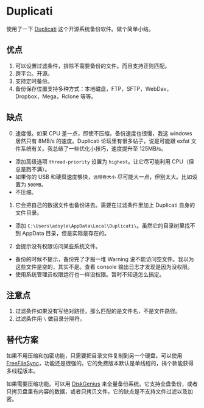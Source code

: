 # Duplicati

使用了一下 [Duplicati](https://github.com/duplicati/duplicati/) 这个开源系统备份软件。做个简单小结。

## 优点

1. 可以设置过滤条件，排除不需要备份的文件。而且支持正则匹配。
2. 跨平台。开源。
3. 支持定时备份。
4. 备份保存位置支持多种方式：本地磁盘，FTP，SFTP，WebDav，Dropbox，Mega，Rclone 等等。

## 缺点

0. 速度慢。如果 CPU 差一点，即使不压缩，备份速度也很慢，我这 windows 居然只有 8MB/s 的速度。Duplicati 论坛里有很多帖子，说是可能跟 exfat 文件系统有关。我总结了一些优化小技巧，速度提升至 125MB/s。
  - 添加高级选项 `thread-priority` 设置为 `highest`。让它尽可能利用 CPU（但总是跑不满）。
  - 如果你的 USB 和硬盘速度够快，`远程卷大小` 尽可能大一点，但别太大。比如设置为 `500MB`。
  - 不压缩。
1. 它会把自己的数据文件也备份进去。需要在过滤条件里加上 Duplicati 自身的文件目录。
  - 添加 `C:\Users\adoyle\AppData\Local\Duplicati\`。虽然它的目录树里找不到 AppData 目录，但是实际是存在的。
2. 会提示没有权限访问某些系统文件。
  - 备份的时候不提示，备份完了才报一堆 Warning 说不能访问空文件。我以为这些文件是空的，其实不是。查看 console 输出日志才发现是因为没权限。
  - 使用系统管理员权限运行也一样没权限。暂时不知道怎么搞定。

## 注意点

1. 过滤条件如果没有写绝对路径，那么匹配的是文件名，不是文件路径。
2. 过滤条件用 `\` 做目录分隔符。

## 替代方案

如果不用压缩和加密功能，只需要把目录文件复制到另一个硬盘。可以使用 [FreeFileSync](https://freefilesync.org/)，功能还是很强的。它的免费版本默认是单线程的，捐个款能获得多线程版本。

如果需要压缩功能。可以用 [DiskGenius](https://www.diskgenius.cn/) 来全量备份系统。它支持全盘备份，或者只拷贝盘里有内容的数据，或者只拷贝文件。它的缺点是不支持文件过滤以及加密。
